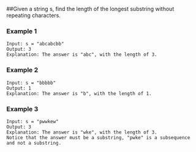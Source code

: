 ##Given a string s, find the length of the longest substring without repeating characters.




### Example 1
```
Input: s = "abcabcbb"
Output: 3
Explanation: The answer is "abc", with the length of 3.
```

### Example 2
```
Input: s = "bbbbb"
Output: 1
Explanation: The answer is "b", with the length of 1.
```

### Example 3
```
Input: s = "pwwkew"
Output: 3
Explanation: The answer is "wke", with the length of 3.
Notice that the answer must be a substring, "pwke" is a subsequence and not a substring.
```